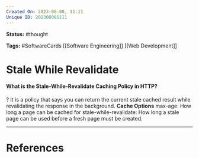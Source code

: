 ```yaml
---
Created On: 2023-08-08, 11:11
Unique ID: 202308081111
---
```

**Status:** #thought 

**Tags:**  #SoftwareCards [[Software Engineering]] [[Web Development]]

# Stale While Revalidate

#### What is the Stale-While-Revalidate Caching Policy in HTTP? 
?
It is a policy that says you can return the current stale cached result while revalidating the response in the background. 
**Cache Options**
max-age: How long a page can be cached for
stale-while-revalidate: How long a stale page can be used before a fresh page must be created.
<!--SR:!2025-12-22,539,250-->




---
# References
